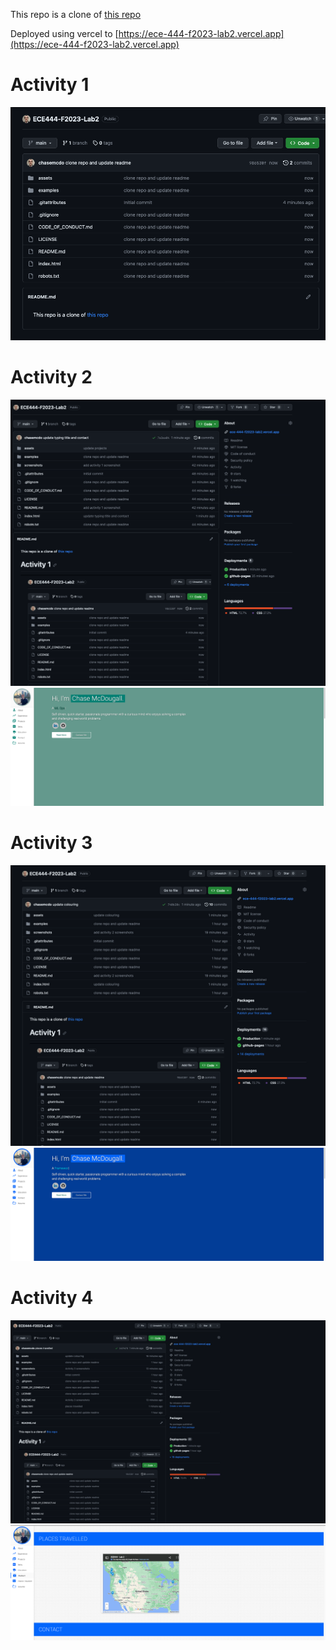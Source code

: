 This repo is a clone of [this repo](https://github.com/varadbhogayata/varadbhogayata.github.io)

Deployed using vercel to [https://ece-444-f2023-lab2.vercel.app](https://ece-444-f2023-lab2.vercel.app)

# Activity 1
![Activity 1](screenshots/a1.png)

# Activity 2
![Activity 2 - Repo](screenshots/a2-repo.png)
![Activity 2 - Site](screenshots/a2-site.png)

# Activity 3
![Activity 3 - Repo](screenshots/a3-repo.png)
![Activity 3 - Site](screenshots/a3-site.png)

# Activity 4
![Activity 4 - Repo](screenshots/a4-repo.png)
![Activity 4 - Site](screenshots/a4-site.png)
